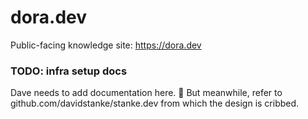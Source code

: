 # dora.dev
Public-facing knowledge site: https://dora.dev

### TODO: infra setup docs
Dave needs to add documentation here. 😬 But meanwhile, refer to github.com/davidstanke/stanke.dev from which the design is cribbed.
